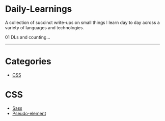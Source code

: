 # Daily-Learnings
A collection of succinct write-ups on small things I learn day to day across a variety of languages and technologies.

01 DLs and counting...

---

# Categories
* [CSS](#css)

# CSS
* [Sass](css/sass.md)
* [Pseudo-element](css/pseudo-element)
